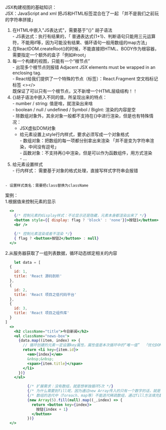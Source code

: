 
JSX构建视图的基础知识：  
  JSX：JavaScript and xml 把JS和HTML标签混合在了一起 「并不是我们之前玩的字符串拼接」  
  1. 在HTML中嵌入"JS表达式"，需要基于"{}" 胡子语法  
    - JS表达式：执行有结果的，「 普通表达式{1+1}、判断语句只能用三元运算符，不能用if等，因为可能没有结果、循环语句一般用数组的map方法」  
  2. 在ReactDOM.createRoot()的时候，不能直接把HTML、BODY作为根容器，需要指定一个额外的盒子「例如#root」  
  3. 每一个构建的视图，只能有一个“根节点”  
    - 出现多个根节点则报错 Adjacent JSX elements must be wrapped in an enclosing tag.  
    - React给我们提供了一个特殊的节点（标签）：React.Fragment  空文档标记标签  <></>  
    既保证了可以只有一个根节点，又不新增一个HTML层级结构！！  
  4. {}胡子语法中嵌入不同的值，所呈现出来的特点：  
    - number / string: 值是啥，就渲染出来啥  
    - boolean / null / undefined / Symbol / BigInt: 渲染的内容是空  
    - 除数组对象外，其余对象一般都不支持在{}中进行渲染，但是也有特殊情况：  
      - JSX虚拟DOM对象  
      - 给元素设置上style行内样式，要求必须写成一个对象格式  
    - 数组对象：把数组的每一项都分别拿出来渲染 「并不是变为字符串渲染，中间没有逗号」  
    - 函数对象：不支持再{}中渲染，但是可以作为函数组件，用<Component />方式渲染  
    - ...  
  5. 给元素设置样式  
    - 行内样式： 需要基于对象的格式处理，直接写样式字符串会报错  
      <h2 style={{
      fontSize: '20px',
      color:'red'
      }}>  
    - 设置样式类名：需要把class替换为className  


案例：  
  1.根据值来控制元素的显示    
  ```jsx
    <>
      {/* 控制元素的display样式：不论显示还是隐藏，元素本身都渲染出来了 */}
      <button style={{ display: flag ? 'block' : 'none'}}>按钮1</button>
      <br />

      {/* 控制元素渲染或者不渲染 */}
      { flag ? <button>按钮2</button> : null}
    </>
  ```  

  2.从服务器获取了一组列表数据，循环动态绑定相关的内容  
  ```jsx
      let data = [
    {
      id: 1,
      title: 'React 源码剖析'
    },
    {
      id: 2,
      title: 'React 项目之低代码平台'
    },
    {
      id: 3,
      title: 'React 项目之组件库'
    }
  ]
    <>
      <h2 className="title">今日新闻</h2>
      <ul className="news-box">
        {data.map((item, index) => {
          // 循环创建的元素一定设置key属性，属性值是本次循环中的“唯一值”  「优化DOM-DIFF」  
          return <li key={item.id}>
            <em>{index}</em>
            &nbsp;&nbsp;
            <span>{item.title}</span>
          </li>
        })}
      </ul>

            {/* 扩展需求：没有数组，就是想单独循环5次 */}
            {/* 为什么需要到fill呢，因为通过new Array传入的只有一个数字的话，就是长度为几的空数组，称为稀疏数组 */}
            {/* 数组的迭代中（foreach、map等）不能迭代稀疏数组，通过fill方法填充数组的每个元素 */}
            {new Array(5).fill(null).map((_,index) => {
              return <button key={index}>
                按钮{index + 1}
              </button>
            })}
    </>
  ```